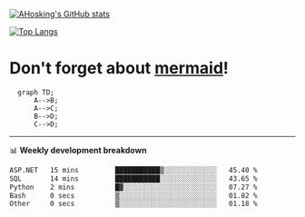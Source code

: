 [![AHosking's GitHub stats](https://github-readme-stats.vercel.app/api?username=ahosking&count_private=true&show_icons=true&theme=onedark&hide_rank=true&include_all_commits=true)](https://github.com/ahosking)

[![Top Langs](https://github-readme-stats.vercel.app/api/top-langs/?username=ahosking&layout=compact&theme=onedark)](https://github.com/ahosking)


# Don't forget about [mermaid](https://github.blog/2022-02-14-include-diagrams-markdown-files-mermaid/)!

```mermaid
  graph TD;
      A-->B;
      A-->C;
      B-->D;
      C-->D;
```
-------

📊 **Weekly development breakdown**

<!--START_SECTION:waka-->

```txt
ASP.NET   15 mins         ███████████▒░░░░░░░░░░░░░   45.40 %
SQL       14 mins         ███████████░░░░░░░░░░░░░░   43.65 %
Python    2 mins          █▓░░░░░░░░░░░░░░░░░░░░░░░   07.27 %
Bash      0 secs          ▒░░░░░░░░░░░░░░░░░░░░░░░░   01.82 %
Other     0 secs          ▒░░░░░░░░░░░░░░░░░░░░░░░░   01.18 %
```

<!--END_SECTION:waka-->

